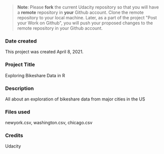 >**Note**: Please **fork** the current Udacity repository so that you will have a **remote** repository in **your** Github account. Clone the remote repository to your local machine. Later, as a part of the project "Post your Work on Github", you will push your proposed changes to the remote repository in your Github account.

### Date created
This project was created April 8, 2021.

### Project Title
Exploring Bikeshare Data in R

### Description
All about an exploration of bikeshare data from major cities in the US

### Files used
newyork.csv, washington.csv, chicago.csv

### Credits
Udacity

